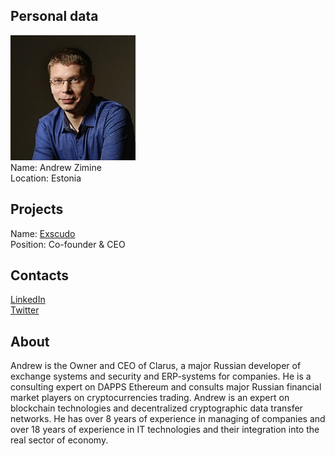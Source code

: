 ## Personal data
![andrew zimine photo](photo/andrew_zimine.jpg)  
Name:   Andrew Zimine  
Location: Estonia  
## Projects 
Name: [Exscudo](../projects/exscudo.md)  
Position: Co-founder & CEO   
## Contacts
[LinkedIn](https://www.linkedin.com/in/andrew-zimine-586300141/)    
[Twitter](https://twitter.com/andrewzimine)  
## About
Andrew is the Owner and CEO of Clarus, a major Russian developer of exchange systems and security and ERP-systems for companies. He is a consulting expert on DAPPS Ethereum and consults major Russian financial market players on cryptocurrencies trading. Andrew is an expert on blockchain technologies and decentralized cryptographic data transfer networks. He has over 8 years of experience in managing of companies and over 18 years of experience in IT technologies and their integration into the real sector of economy.
